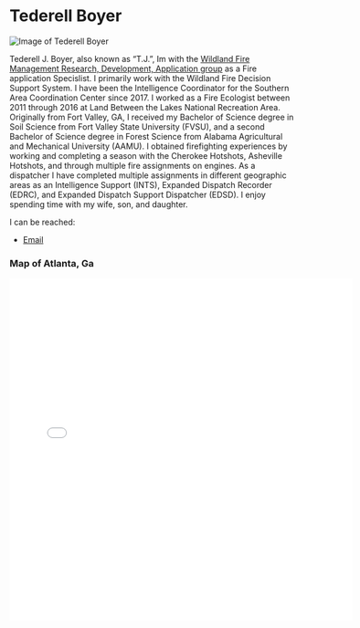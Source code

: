 # Tederell Boyer
![Image of Tederell Boyer](https://wfmrda.nwcg.gov/sites/default/files/images/StaffBios/TJ_Boyer.jpg)


Tederell J. Boyer, also known as “T.J.”, Im with the [Wildland Fire Management Research, Development, Application group](https://wfmrda.nwcg.gov/) as a Fire application Specislist. I primarily work with the Wildland Fire Decision Support System. I have been the Intelligence Coordinator for the Southern Area Coordination Center since 2017. I worked as a Fire Ecologist between 2011 through 2016 at Land Between the Lakes National Recreation Area. Originally from Fort Valley, GA, I received my Bachelor of Science degree in Soil Science from Fort Valley State University (FVSU), and a second Bachelor of Science degree in Forest Science from Alabama Agricultural and Mechanical University (AAMU).  I obtained firefighting experiences by working and completing a season with the Cherokee Hotshots, Asheville Hotshots, and through multiple fire assignments on engines. As a dispatcher I have completed multiple assignments in different geographic areas as an Intelligence Support (INTS), Expanded Dispatch Recorder (EDRC), and Expanded Dispatch Support Dispatcher (EDSD). I enjoy spending time with my wife, son, and daughter.

I can be reached:
* [Email](mailto:tederell.boyer@usda.gov)

### Map of Atlanta, Ga
<embed type="text/html" src="atl.html" width="600" height="600">
